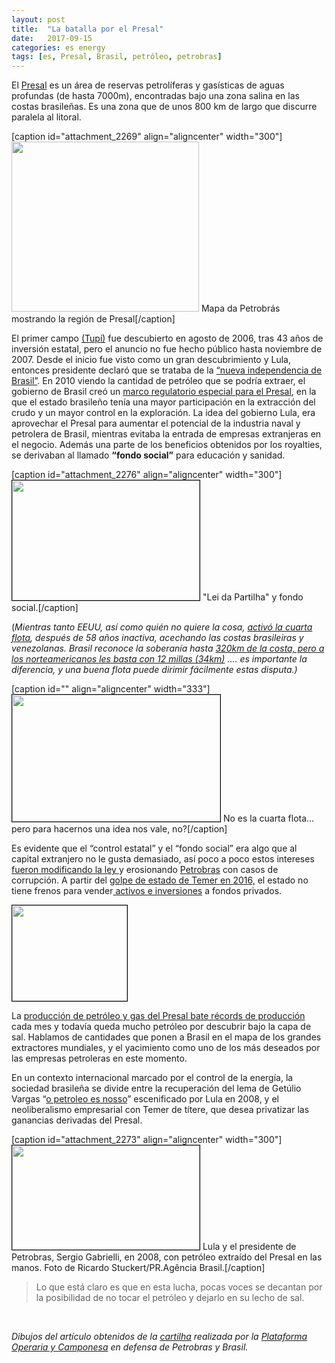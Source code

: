 ```yaml
---
layout: post
title:  "La batalla por el Presal"
date:   2017-09-15
categories: es energy
tags: [es, Presal, Brasil, petróleo, petrobras]
---
```

El <a href="https://pt.wikipedia.org/wiki/Camada_pr%C3%A9-sal">Presal</a> es un área de reservas petrolíferas y gasísticas de aguas profundas (de hasta 7000m), encontradas bajo una zona salina en las costas brasileñas. Es una zona que de unos 800 km de largo que discurre paralela al litoral.

[caption id="attachment_2269" align="aligncenter" width="300"]<a href="https://izaroblog.files.wordpress.com/2017/09/petrobras-mapa-pre-sal.jpg" target="_blank" rel="noopener"><img class="wp-image-2269 size-medium" src="https://izaroblog.files.wordpress.com/2017/09/petrobras-mapa-pre-sal.jpg?w=300" alt="" width="300" height="272" /></a> Mapa da Petrobrás mostrando la región de Presal[/caption]

El primer campo <a href="https://es.wikipedia.org/wiki/Campo_petrolero_Tup%C3%AD">(Tupí)</a> fue descubierto en agosto de 2006, tras 43 años de inversión estatal, pero el anuncio no fue hecho público hasta noviembre de 2007. Desde el inicio fue visto como un gran descubrimiento y Lula, entonces presidente declaró que se trataba de la <a href="https://oglobo.globo.com/economia/lula-diz-que-pre-sal-a-nova-independencia-do-brasil-3212015">“nueva independencia de Brasil”</a>.
En 2010 viendo la cantidad de petróleo que se podría extraer, el gobierno de Brasil creó un <a href="http://www.planalto.gov.br/ccivil_03/_Ato2007-2010/2010/Lei/L12351.htm">marco regulatorio especial para el Presal</a>, en la que el estado brasileño tenía una mayor participación en la extracción del crudo y un mayor control en la exploración. La idea del gobierno Lula, era aprovechar el Presal para aumentar el potencial de la industria naval y petrolera de Brasil, mientras evitaba la entrada de empresas extranjeras en el negocio. Además una parte de los beneficios obtenidos por los royalties, se derivaban al llamado <strong>“fondo social”</strong> para educación y sanidad.

[caption id="attachment_2276" align="aligncenter" width="300"]<a href="http://wp.me/a2bxqT-AJ" target="_blank" rel="noopener"><img class="wp-image-2276 size-medium" style="border:1px solid #000000;" src="https://izaroblog.files.wordpress.com/2017/09/lei.png?w=300" alt="" width="300" height="192" /></a> "Lei da Partilha" y fondo social.[/caption]

(<em>Mientras tanto EEUU, así como quién no quiere la cosa, <a href="http://www.globalresearch.ca/el-regreso-de-la-cuarta-flota-y-el-futuro-de-am-rica-latina/9770 http://www.rebelion.org/noticia.php?id=70639">activó la cuarta flota</a>, después de 58 años inactiva, acechando las costas brasileiras y venezolanas. </em>
<em> Brasil reconoce la soberanía hasta <a href="https://es.wikipedia.org/wiki/Mar_territorial">320km de la costa, pero a los norteamericanos les basta con 12 millas (34km)</a> …. es importante la diferencia, y una buena flota puede dirimir fácilmente estas disputa.)</em>

[caption id="" align="aligncenter" width="333"]<a href="https://commons.wikimedia.org/wiki/File:Fleet_5_nations.jpg"><img style="border:1px solid #000000;" src="https://upload.wikimedia.org/wikipedia/commons/c/c6/Fleet_5_nations.jpg" alt="" width="333" height="203" /></a> No es la cuarta flota... pero para hacernos una idea nos vale, no?[/caption]

Es evidente que el “control estatal” y el “fondo social” era algo que al capital extranjero no le gusta demasiado, así poco a poco estos intereses <a href="https://www.telesurtv.net/news/Aprueban-en-Brasil-ley-que-privatiza-petrolera-Presal-20161006-0026.html">fueron modificando la ley </a>y erosionando <a href="https://es.wikipedia.org/wiki/Petrobras">Petrobras</a> con casos de corrupción. A partir del <a href="http://www.bbc.com/mundo/noticias/2016/05/160513_brasil_es_golpe_estado_impeachment_presidenta_dilma_rousseff_paraguay_fernando_lugo_honduras_manuel_zelaya_lv">golpe de estado de Temer en 2016,</a> el estado no tiene frenos para vender<a href="https://www.brasildefato.com.br/2016/08/09/fim-da-lei-da-partilha-vai-tirar-recurso-da-saude-e-educacao-afirma-ze-maria-da-fup/"> activos e inversiones</a> a fondos privados.

<a href="https://izaroblog.files.wordpress.com/2017/09/capital.png"><img class="aligncenter wp-image-2283 " style="border:1px solid #000000;" src="https://izaroblog.files.wordpress.com/2017/09/capital.png?w=300" alt="" width="184" height="153" /></a>

La <a href="https://mundo.sputniknews.com/americalatina/201703031067331436-Petrobras-hidrocarburos/">producción de petróleo y gas del Presal bate récords de producción </a>cada mes y todavía queda mucho petróleo por descubrir bajo la capa de sal. Hablamos de cantidades que ponen a Brasil en el mapa de los grandes extractores mundiales, y el yacimiento como uno de los más deseados por las empresas petroleras en este momento.

En un contexto internacional marcado por el control de la energía, la sociedad brasileña se divide entre la recuperación del lema de Getúlio Vargas “<a href="https://pt.wikipedia.org/wiki/O_petr%C3%B3leo_%C3%A9_nosso">o petroleo es nosso</a>” escenificado por Lula en 2008, y el neoliberalismo empresarial con Temer de títere, que desea privatizar las ganancias derivadas del Presal.

[caption id="attachment_2273" align="aligncenter" width="300"]<a href="https://izaroblog.files.wordpress.com/2017/09/lula_pre-sal.jpg" target="_blank" rel="noopener"><img class="wp-image-2273 size-medium" style="border:1px solid #000000;" src="https://izaroblog.files.wordpress.com/2017/09/lula_pre-sal.jpg?w=300" alt="" width="300" height="167" /></a> Lula y el presidente de Petrobras, Sergio Gabrielli, en 2008, con petróleo extraído del Presal en las manos. Foto de Ricardo Stuckert/PR.Agência Brasil.[/caption]
<blockquote>Lo que está claro es que en esta lucha, pocas voces se decantan por la posibilidad de no tocar el petróleo y dejarlo en su lecho de sal.</blockquote>
&nbsp;

<em>Dibujos del artículo obtenidos de la <a href="https://izaroblog.files.wordpress.com/2017/09/cartilha-defesa-petrobras-nov_2016-website.pdf">cartilha</a> realizada por la <a href="https://www.facebook.com/plataformadaenergia/">Plataforma Operaria y Camponesa</a> en defensa de Petrobras y Brasil.</em>
